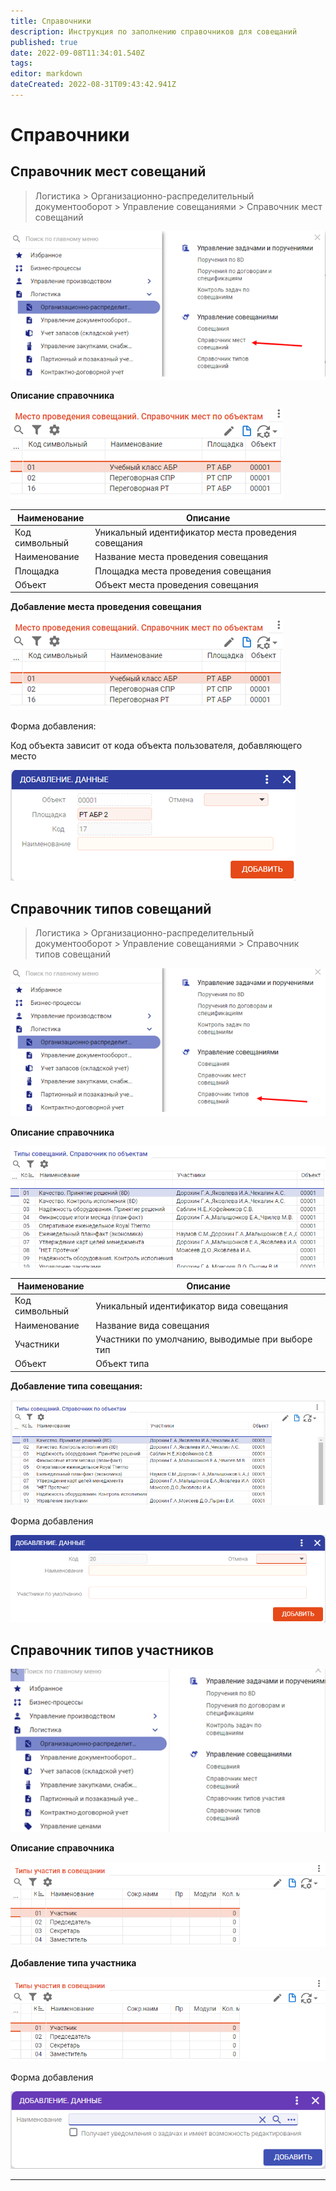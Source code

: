 ```yaml
---
title: Справочники
description: Инструкция по заполнению справочников для совещаний
published: true
date: 2022-09-08T11:34:01.540Z
tags: 
editor: markdown
dateCreated: 2022-08-31T09:43:42.941Z
---
```


# Справочники

## **Справочник мест совещаний**

>Логистика > Организационно-распределительный документооборот > Управление совещаниями > Справочник мест совещаний


![](<../../../assets/28 (1).png>)

**Описание справочника**

![](<../../../assets/image (889).png>)



| **Наименование** | **Описание**                                        |
| ---------------- | --------------------------------------------------- |
| Код символьный   | Уникальный идентификатор места проведения совещания |
| Наименование     | Название места проведения совещания                 |
| Площадка         | Площадка места проведения совещания                 |
| Объект           | Объект места проведения совещания                   |

**Добавление места проведения совещания**

![](<../../../assets/image (872).png>)

Форма добавления:

Код объекта зависит от кода объекта пользователя, добавляющего место

![](<../../../assets/image (359).png>)

## **Справочник типов совещаний**

>Логистика > Организационно-распределительный документооборот > Управление совещаниями > Справочник типов совещаний

![](<../../../assets/32 (3).png>)

**Описание справочника**

![](<../../../assets/image (878).png>)

| **Наименование** | **Описание**                                     |
| ---------------- | ------------------------------------------------ |
| Код символьный   | Уникальный идентификатор вида совещания          |
| Наименование     | Название вида совещания                          |
| Участники        | Участники по умолчанию, выводимые при выборе тип |
| Объект           | Объект типа                                      |

**Добавление типа совещания:**&#x20;

![](<../../../assets/image (354).png>)

Форма добавления

![](<../../../assets/image (981).png>)

## Справочник типов участников

![](<../../../assets/image (568).png>)

**Описание справочника**

![](<../../../assets/image (925).png>)


**Добавление типа участника**

![](<../../../assets/image (885).png>)

Форма добавления

![](<../../../assets/image (929).png>)

****
